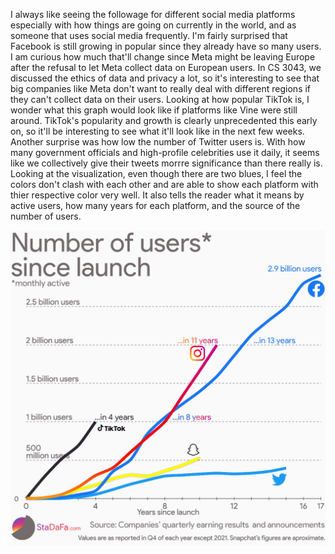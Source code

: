 I always like seeing the followage for different social media platforms especially with how things are going on currently in the world, and as someone that uses social media frequently. I'm fairly surprised that Facebook is still growing in popular since they already have so many users. I am curious how much that'll change since Meta might be leaving Europe after the refusal to let Meta collect data on European users. In CS 3043, we discussed the ethics of data and privacy a lot, so it's interesting to see that big companies like Meta don't want to really deal with different regions if they can't collect data on their users. 
Looking at how popular TikTok is, I wonder what this graph would look like if platforms like Vine were still around. TikTok's popularity and growth is clearly unprecedented this early on, so it'll be interesting to see what it'll look like in the next few weeks.
Another surprise was how low the number of Twitter users is. With how many government officials and high-profile celebrities use it daily, it seems like we collectively give their tweets morrre significance than there really is.
Looking at the visualization, even though there are two blues, I feel the colors don't clash with each other and are able to show each platform with thier respective color very well. It also tells the reader what it means by active users, how many years for each platform, and the source of the number of users.

![Social Media Users](img/SocialMediaUsers.jpg)

